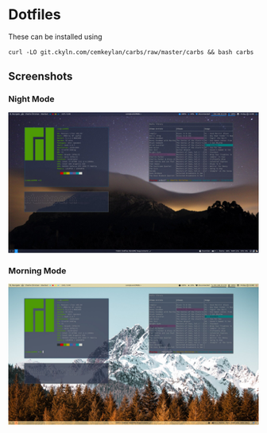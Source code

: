 # Dotfiles

These can be installed using 
```shell
curl -LO git.ckyln.com/cemkeylan/carbs/raw/master/carbs && bash carbs
```

## Screenshots

### Night Mode

![night](screenshots/night.jpg)

### Morning Mode

![morning](screenshots/morning.jpg)
